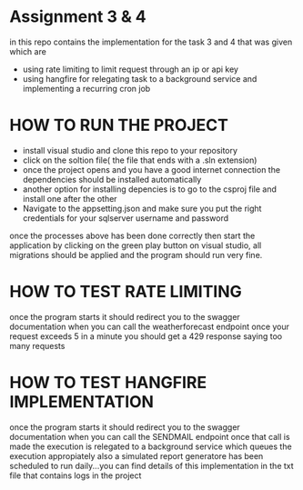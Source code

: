 # Assignment 3 & 4
in this repo contains the implementation for the task 3 and 4 that was given which are

- using rate limiting to limit request through an ip or api key
- using hangfire for relegating task to a background service and implementing a recurring cron job

# HOW TO RUN THE PROJECT
- install visual studio and clone this repo to your repository
- click on the soltion file( the file that ends with a .sln extension)
- once the project opens and you have a good internet connection the dependencies should be installed automatically
- another option for installing depencies is to go to the csproj file and install one after the other
- Navigate to the appsetting.json and make sure you put the right credentials for your sqlserver username and password

once the processes above has been done correctly then start the application by clicking on the green play button on visual studio,
all migrations should be applied and the program should run very fine.

# HOW TO TEST RATE LIMITING
once the program starts it should redirect you to the swagger documentation when you can call the weatherforecast endpoint
once your request exceeds 5 in a minute you should get a 429 response saying too many requests

# HOW TO TEST HANGFIRE IMPLEMENTATION
once the program starts it should redirect you to the swagger documentation when you can call the SENDMAIL endpoint
once that call is made the execution is relegated to a background service which queues the execution appropiately
also a simulated report generatore has been scheduled to run daily...you can find details of this implementation in the txt file that contains logs in the project
